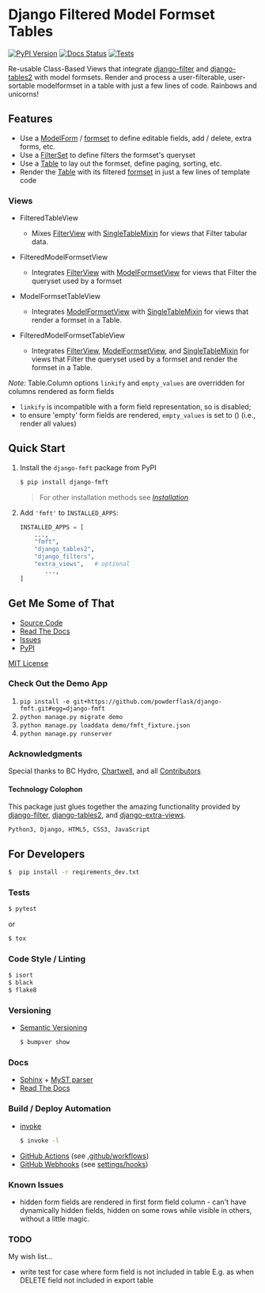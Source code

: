 # Django Filtered Model Formset Tables

[![PyPI Version](https://img.shields.io/pypi/v/django_fmft.svg)][1]
[![Docs Status](https://readthedocs.org/projects/django-fmft/badge/?version=latest)][2]
[![Tests](https://github.com/powderflask/django-fmft/actions/workflows/pytest.yaml/badge.svg)](https://github.com/powderflask/django-fmft/actions/workflows/pytest.yaml)

Re-usable Class-Based Views that integrate [django-filter][3] and
[django-tables2][4] with model formsets. Render and process a user-filterable, 
user-sortable modelformset in a table with just a few lines of code. Rainbows and
unicorns!

[1]: <https://pypi.python.org/pypi/django_fmft>
[2]: <https://django-fmft.readthedocs.io/en/latest>
[3]: <https://django-filter.readthedocs.io/en/stable/index.html>
[4]: <https://django-tables2.readthedocs.io/en/latest/index.html>

## Features

-   Use a [ModelForm][5] / [formset][6] to define editable fields, add / delete, extra 
    forms, etc.
-   Use a [FilterSet][7] to define filters the formset's queryset
-   Use a [Table][8] to lay out the formset, define paging, sorting, etc.
-   Render the [Table][9] with its filtered [formset][10] in just a few lines of 
    template code

[5]: <https://docs.djangoproject.com/en/dev/topics/forms/modelforms/>
[6]: <https://docs.djangoproject.com/en/dev/topics/forms/modelforms/#model-formsets>
[7]: <https://django-filter.readthedocs.io/en/stable/guide/usage.html#the-filter>
[8]: <https://django-tables2.readthedocs.io/en/latest/index.html>
[9]: <https://django-tables2.readthedocs.io/en/latest/index.html>
[10]: <https://docs.djangoproject.com/en/dev/topics/forms/modelforms/#model-formsets>

### Views

-   FilteredTableView

    -   Mixes [FilterView][11] with [SingleTableMixin][12] for views that Filter tabular 
        data.


-   FilteredModelFormsetView

    -   Integrates [FilterView][13] with [ModelFormsetView][14] for views that Filter 
        the queryset used by a formset


-   ModelFormsetTableView

    -   Integrates [ModelFormsetView][15] with [SingleTableMixin][16] for views that 
        render a formset in a Table.


-   FilteredModelFormsetTableView

    -   Integrates [FilterView][17], [ModelFormsetView][18], and [SingleTableMixin][19] 
        for views that Filter the queryset used by a formset and render the formset in a
        Table.

[11]: <https://django-filter.readthedocs.io/en/stable/guide/usage.html#generic-view-configuration>
[12]: <https://django-tables2.readthedocs.io/en/latest/pages/api-reference.html#views-view-mixins-and-paginators>
[13]: <https://django-filter.readthedocs.io/en/stable/guide/usage.html#generic-view-configuration>
[14]: <https://django-extra-views.readthedocs.io/en/latest/pages/formset-views.html#modelformsetview>
[15]: <https://django-extra-views.readthedocs.io/en/latest/pages/formset-views.html#modelformsetview>
[16]: <https://django-tables2.readthedocs.io/en/latest/pages/api-reference.html#views-view-mixins-and-paginators>
[17]: <https://django-filter.readthedocs.io/en/stable/guide/usage.html#generic-view-configuration>
[18]: <https://django-extra-views.readthedocs.io/en/latest/pages/formset-views.html#modelformsetview>
[19]: <https://django-tables2.readthedocs.io/en/latest/pages/api-reference.html#views-view-mixins-and-paginators>

*Note:*
Table.Column options `linkify` and `empty_values` are overridden for columns
rendered as form fields
 -   `linkify` is incompatible with a form field representation, so is disabled; 
 -   to ensure \'empty\' form fields are rendered, `empty_values` is set to () (i.e., render all values)

## Quick Start

1. Install the `django-fmft` package from PyPI
    ```bash
    $ pip install django-fmft
    ```

    > For other installation methods see [*Installation*](docs/source/installation.md).

2. Add `'fmft'` to `INSTALLED_APPS`:
    ```python
    INSTALLED_APPS = [
        ...,
        "fmft",
        "django_tables2",
        "django_filters",
        "extra_views",   # optional
           ...,
    ]
    ```

## Get Me Some of That
* [Source Code](https://github.com/powderflask/django-fmft)
* [Read The Docs](https://django-fmft.readthedocs.io/en/latest/)
* [Issues](https://github.com/powderflask/django-fmft/issues)
* [PyPI](https://pypi.org/project/django-fmft)

[MIT License](https://github.com/powderflask/django-fmft/blob/master/LICENSE)

### Check Out the Demo App

1. `pip install -e git+https://github.com/powderflask/django-fmft.git#egg=django-fmft`
2. `python manage.py migrate demo`
3. `python manage.py loaddata demo/fmft_fixture.json`
4. `python manage.py runserver`


### Acknowledgments
Special thanks to BC Hydro, [Chartwell](https://crgl.ca/),
and all [Contributors](https://github.com/powderflask/django-fmft/graphs/contributors)

#### Technology Colophon

This package just glues together the amazing functionality provided by 
[django-filter][20], [django-tables2][21], and [django-extra-views][22].

[20]: <https://django-filter.readthedocs.io/en/stable/index.html>
[21]: <https://django-tables2.readthedocs.io/en/latest/index.html>
[22]: <https://django-extra-views.readthedocs.io/en/latest/index.html>

    Python3, Django, HTML5, CSS3, JavaScript

## For Developers
   ```bash
   $  pip install -r reqirements_dev.txt
   ```

### Tests
   ```bash
   $ pytest
   ```
or
   ```bash
   $ tox
   ```

### Code Style / Linting
   ```bash
   $ isort
   $ black
   $ flake8
   ```

### Versioning
 * [Semantic Versioning](https://semver.org/)
   ```bash
   $ bumpver show
   ```

### Docs
 * [Sphinx](https://www.sphinx-doc.org/en/master/) + [MyST parser](https://myst-parser.readthedocs.io/en/latest/intro.html)
 * [Read The Docs](https://readthedocs.org/projects/django-fmft/)

### Build / Deploy Automation
 * [invoke](https://www.pyinvoke.org/)
   ```bash
   $ invoke -l
   ```
 * [GitHub Actions](https://docs.github.com/en/actions) (see [.github/workflows](https://github.com/powderflask/django-fmft/tree/master/.github/workflows))
 * [GitHub Webhooks](https://docs.github.com/en/webhooks)  (see [settings/hooks](https://github.com/powderflask/django-fmft/settings/hooks))

### Known Issues
 * hidden form fields are rendered in first form field column - can't have dynamically hidden fields,
   hidden on some rows while visible in others, without a little magic.

### TODO
My wish list...
 * write test for case where form field is not included in table
   E.g. as when DELETE field not included in export table
